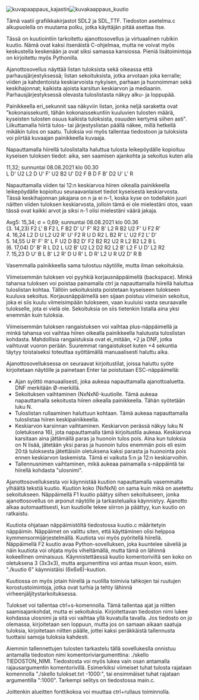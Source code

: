 ![kuvapaappaus_kajastin](https://user-images.githubusercontent.com/78755456/129454816-a6a3d250-4494-4fd0-8a45-00ad0ba920f2.png)![kuvakaappaus_kuutio](https://user-images.githubusercontent.com/78755456/129454818-45133102-9efb-48da-a9ec-9adf859bb51c.png)

Tämä vaatii grafiikkakirjastot SDL2 ja SDL_TTF. Tiedoston asetelma.c alkupuolella on muutama polku, jotka käyttäjän pitää asettaa itse.

Tässä on kuutiointiin tarkoitettu ajanottosovellus ja virtuaalinen rubikin kuutio. Nämä ovat kaksi itsenäistä C-ohjelmaa, mutta ne voivat myös keskustella keskenään ja ovat siksi samassa kansiossa. Pieniä lisätoimintoja on kirjoitettu myös Pythonilla.

Ajanottosovellus näyttää listan tuloksista sekä oikeassa että parhausjärjestyksessä; listan sekoituksista, jotka arvotaan joka kerralle; viiden ja kahdentoista keskiarvoista nykyisen, parhaan ja huonoimman sekä keskihajonnat; kaikista ajoista karsitun keskiarvon ja mediaanin. Parhausjärjestyksessä olevasta tuloslistasta näkyy alku- ja loppupää.

Painikkeella eri_sekunnit saa näkyviin listan, jonka neljä saraketta ovat "kokonaissekunti, tähän kokonaissekuntiin kuuluvien tulosten määrä, kyseisten tulosten osuus kaikista tuloksista, osuuden kertymä siihen asti". Liikuttamalla hiirtä tulos- tai järjestyslistan päällä näkee, millä hetkellä mikäkin tulos on saatu. Tuloksia voi myös tallentaa tiedostoon ja tuloksista voi piirtää kuvaajan painikkeella kuvaaja.

Napauttamalla hiirellä tuloslistalta haluttua tulosta leikepöydälle kopioituu kyseisen tuloksen tiedot: aika, sen saamisen ajankohta ja sekoitus kuten alla

11,32; sunnuntai 08.08.2021 klo 00.30  
L  D' U2 L2 D  U' F' U2 B2 U' D2 F  B  D  F  B' D2 U' L' R  

Napauttamalla viiden tai 12:n keskiarvoa hiiren oikealla painikkeella leikepöydälle kopioituu seuraavanlaiset tiedot kyseisestä keskiarvosta. Tässä keskihajonnan jakajana on n ja ei n-1, koska kyse on todellakin juuri näitten viiden tuloksen keskiarvosta, jolloin tämä ei ole mielestäni otos, vaan tässä ovat kaikki arvot ja siksi n-1 olisi mielestäni väärä jakaja.

Avg5: 15,34; σ = 0,69; sunnuntai 08.08.2021 klo 00.36  
(3. 14,23)   F2 L' B  F2 L  F  B2 D' U' F' R2 B' L2 R  B2 U2 F' U  F2 R'  
 4. 16,24   L2 D  U  L2 U2 R' U' F2 R  U  D  R2 L  B2 R' L' U2 F2 L' D'  
 5. 14,55   U  R' F' R' L  F  U2 D  B2 D' F2 B2 R2 U2 R  L2 B2 L2 B  L   
(6. 17,04)   D' B' R  L  D2 L  U2 B' U2 L2 D2 R2 L2 B' L2 F  U  D' L2 R2  
 7. 15,23   D  U' B  L  B' L2 R' D  U  R' L  D  R' L2 U  R  U2 D' R  B
 
Vasemmalla painikkeella sama tulostuu näytölle, mutta ilman sekoituksia.

Viimeisemmän tuloksen voi pyyhkiä korjausnäppäimellä (backspace). Minkä tahansa tuloksen voi poistaa painamalla ctrl ja napauttamalla hiirellä haluttua tuloslistan kohtaa. Tällöin sekoituksista poistetaan kyseiseen tulokseen kuuluva sekoitus. Korjausnäppäimellä sen sijaan poistuu viimeisin sekoitus, joka ei siis kuulu viimeisimpään tulokseen, vaan kuuluisi vasta seuraavalle tulokselle, jota ei vielä ole. Sekoituksia on siis tietenkin listalla aina yksi enemmän kuin tuloksia.

Viimeisemmän tuloksen rangaistuksen voi vaihtaa plus-näppäimellä ja minkä tahansa voi vaihtaa hiiren oikealla painikkeella halutusta tuloslistan kohdasta. Mahdollisia rangaistuksia ovat ei_mitään, +2 ja DNF, jotka vaihtuvat vuoron perään. Suuremmat rangaistukset kuten +4 sekuntia täytyy toistaiseksi toteuttaa syöttämällä manuaalisesti haluttu aika.

Ajanottosovelluksessa on seuraavat kirjoitustilat, joissa haluttu syöte kirjoitetaan näytölle ja painetaan Enter tai poistutaan ESC-näppäimellä:
- Ajan syöttö manuaalisesti, joka aukeaa napauttamalla ajanottoaluetta. DNF merkitään Ø-merkillä.
- Sekoituksen vaihtaminen (NxNxN)-kuutiolle. Tämä aukeaa napauttamalla sekoitusta hiiren oikealla painikkeella. Tähän syötetään luku N.
- Tuloslistan rullaaminen haluttuun kohtaan. Tämä aukeaa napauttamalla tuloslistaa hiiren keskipainikkeella.
- Keskiarvon karsinnan vaihtaminen. Keskiarvon perässä näkyy luku N (oletuksena 16), jota napauttamalla tämä kirjoitustila aukeaa. Keskiarvoa karsitaan aina jättämällä paras ja huonoin tulos pois. Aina kun tuloksia on N lisää, jätetään yksi paras ja huonoin tulos enemmän pois eli esim 20:tä tuloksesta jätettäisiin oletuksena kaksi parasta ja huonointa pois ennen keskiarvon laskemista. Tämä ei vaikuta 5:n ja 12:n keskiarvoihin.
- Tallennusnimen vaihtaminen, mikä aukeaa painamalla s-näppäintä tai hiirellä kohdasta "ulosnimi".

Ajanottosovelluksesta voi käynnistää kuution napauttamalla vasemmalta ylhäältä tekstiä kuutio. Kuution koko (NxNxN) on sama kuin mikä on asetettu sekoitukseen.
Näppäimellä F1 kuutio päätyy siihen sekoitukseen, jonka ajanottosovellus on arponut näytölle ja tarkasteluaika käynnistyy. Ajanotto alkaa automaattisesti, kun kuutiolle tekee siirron ja päättyy, kun kuutio on ratkaistu.

Kuutiota ohjataan näppäimistöltä tiedostossa kuutio.c määritetyin näppäimin. Näppäimet on valittu siten, että käyttäminen olisi helppoa kymmensormijärjestelmällä. Kuutiota voi myös pyöritellä hiirellä. Näppäimellä F2 kuutio avaa Python-sovelluksen, joka kuuntelee säveliä ja näin kuutiota voi ohjata myös viheltämällä, mutta tämä on lähinnä kokeellinen ominaisuus. Käynnistettäessä kuutio komentoriviltä sen koko on oletuksena 3 (3x3x3), mutta argumenttina voi antaa muun koon, esim. "./kuutio 6" käynnistäisi (6x6x6)-kuution.

Kuutiossa on myös jotain hiirellä ja nuolilla toimivia tahkojen tai ruutujen korostustoimintoja, jotka ovat turhia ja tehty lähinnä virheenjäljitystarkoituksessa.

Tulokset voi tallentaa ctrl+s-komennolla. Tämä tallentaa ajat ja niitten saamisajankohdat, mutta ei sekoituksia. Kirjoitettavan tiedoston nimi lukee kohdassa ulosnimi ja sitä voi vaihtaa yllä kuvatulla tavalla. Jos tiedosto on jo olemassa, kirjoitetaan sen loppuun, mutta jos on samaan aikaan saatuja tuloksia, kirjoitetaan niitten päälle, jottei kaksi peräkkäistä tallennusta tuottaisi samoja tuloksia kahdesti.

Aiemmin tallennettujen tulosten tarkastelu tällä sovellukeslla onnistuu antamalla tiedoston nimi komentoriviargumenttina: ./skello TIEDOSTON_NIMI. Tiedostosta voi myös lukea vain osan antamalla rajausargumentin komentorivillä. Esimerkiksi viimeiset tuhat tulosta rajataan komennolla "./skello tulokset.txt -1000:", tai ensimmäiset tuhat rajataan argumentilla ":1000". Tarkempi selitys on tiedostossa main.c.

Joittenkin alueitten fonttikokoa voi muuttaa ctrl+rullaus toiminnolla.

